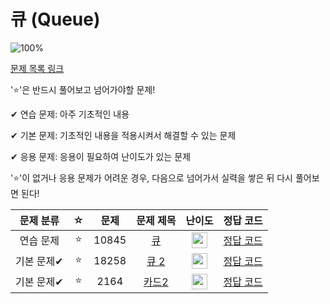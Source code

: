# 큐 (Queue)

![100%](https://progress-bar.dev/3/?scale=3&title=progress&width=500&color=babaca&suffix=/3)

[문제 목록 링크](https://www.acmicpc.net/group/18172)

'⭐️'은 반드시 풀어보고 넘어가야할 문제!

✔ 연습 문제: 아주 기초적인 내용

✔ 기본 문제: 기초적인 내용을 적용시켜서 해결할 수 있는 문제

✔ 응용 문제: 응용이 필요하여 난이도가 있는 문제


'⭐️'이 없거나 응용 문제가 어려운 경우, 다음으로 넘어가서 실력을 쌓은 뒤 다시 풀어보면 된다!


| 문제 분류 | ☆ | 문제 | 문제 제목 | 난이도 | 정답 코드 |
| :--: | :--: | :--: | :--: | :--: | :--: |
| 연습 문제 | ⭐️ | 10845 | [큐](https://www.acmicpc.net/problem/10845) | <img height="25px" width="25px" src="https://static.solved.ac/tier_small/7.svg"/> | [정답 코드](../0x06/solutions/10845.cpp) |
| 기본 문제✔ | ⭐️ | 18258 | [큐 2](https://www.acmicpc.net/problem/18258) | <img height="25px" width="25px" src="https://static.solved.ac/tier_small/7.svg"/> | [정답 코드](../0x06/solutions/18258.cpp) |
| 기본 문제✔ | ⭐️ | 2164 | [카드2](https://www.acmicpc.net/problem/2164) | <img height="25px" width="25px" src="https://static.solved.ac/tier_small/7.svg"/> | [정답 코드](../0x06/solutions/2164.cpp) |
